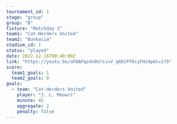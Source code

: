```yaml
---
tournament_id: 1
stage: "group"
group: "B"
fixture: "Matchday 3"
team1: "Cat-Herders United"
team2: "Bunkaiia"
stadium_id: 1
status: "played"
date: 2022-12-16T00:40:00Z
link: "https://youtu.be/aP8APqz4n0U?si=V_q68iPf0cyFHz4p&t=179"
score:
  team1_goals: 1
  team2_goals: 0
goals:
  - team: "Cat-Herders United"
    player: "J. L. Meowri"
    minute: 45
    aggregate: 2
    penalty: false
---
```

